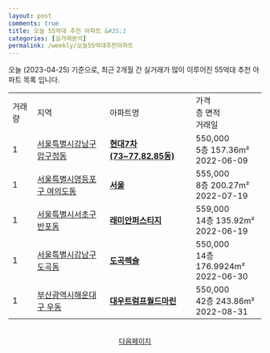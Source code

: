 ```yaml
---
layout: post
comments: true
title: 오늘 55억대 추천 아파트 &#35;1
categories: [실거래분석]
permalink: /weekly/오늘55억대추천아파트
---
```


오늘 (2023-04-25) 기준으로, 최근 2개월 간 실거래가 많이 이루어진 55억대 추천 아파트 목록 입니다.

<table class="sortable">
  <tr>
    <td>거래량</td>
    <td>지역</td>
    <td>아파트명</td>
    <td>가격<br>층 면적<br>거래일</td>
  </tr>

  <tr class="item">
    <td>1</td>
    <td><a href="/apt/서울특별시강남구압구정동">서울특별시강남구 압구정동</a></td>
    <td style="font-weight: bold;"><a href="/apt/서울특별시강남구압구정동현대7차(73~77,82,85동)">현대7차(73~77,82,85동)</a></td>
    <td>550,000<br>5층  157.36m²<br>2022-06-09</td>
  </tr>

  <tr class="item">
    <td>1</td>
    <td><a href="/apt/서울특별시영등포구여의도동">서울특별시영등포구 여의도동</a></td>
    <td style="font-weight: bold;"><a href="/apt/서울특별시영등포구여의도동서울">서울</a></td>
    <td>555,000<br>8층  200.27m²<br>2022-07-19</td>
  </tr>

  <tr class="item">
    <td>1</td>
    <td><a href="/apt/서울특별시서초구반포동">서울특별시서초구 반포동</a></td>
    <td style="font-weight: bold;"><a href="/apt/서울특별시서초구반포동래미안퍼스티지">래미안퍼스티지</a></td>
    <td>559,000<br>14층  135.92m²<br>2022-06-19</td>
  </tr>

  <tr class="item">
    <td>1</td>
    <td><a href="/apt/서울특별시강남구도곡동">서울특별시강남구 도곡동</a></td>
    <td style="font-weight: bold;"><a href="/apt/서울특별시강남구도곡동도곡렉슬">도곡렉슬</a></td>
    <td>550,000<br>14층  176.9924m²<br>2022-06-30</td>
  </tr>

  <tr class="item">
    <td>1</td>
    <td><a href="/apt/부산광역시해운대구우동">부산광역시해운대구 우동</a></td>
    <td style="font-weight: bold;"><a href="/apt/부산광역시해운대구우동대우트럼프월드마린">대우트럼프월드마린</a></td>
    <td>550,000<br>42층  243.86m²<br>2022-08-31</td>
  </tr>

  <tr>
      <script async src="https://pagead2.googlesyndication.com/pagead/js/adsbygoogle.js?client=ca-pub-3485438051770037"
          crossorigin="anonymous"></script>
      <ins class="adsbygoogle"
          style="display:block"
          data-ad-format="fluid"
          data-ad-layout-key="-fb+5w+4e-db+86"
          data-ad-client="ca-pub-3485438051770037"
          data-ad-slot="1827090281"></ins>
      <script>
          (adsbygoogle = window.adsbygoogle || []).push({});
      </script>
  </tr>
    
</table>

<br>
<center><a href="/weekly/오늘55억대추천아파트2">다음페이지</a></center>
<br><br>
